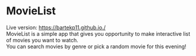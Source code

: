 # MovieList
Live version: https://bartekp11.github.io./   
MovieList is a simple app that gives you opportunity to make interactive list of movies you want to watch.    
You can search movies by genre or pick a random movie for this evening!
